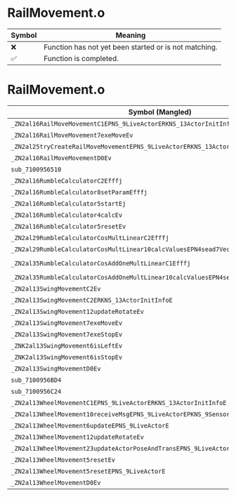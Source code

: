 # RailMovement.o
| Symbol | Meaning 
| ------------- | ------------- 
| :x: | Function has not yet been started or is not matching. 
| :white_check_mark: | Function is completed. 


# RailMovement.o
| Symbol (Mangled) | Symbol (Demangled) | Decompiled? |
| ------------- |  ------------- | ------------- |
| `_ZN2al16RailMoveMovementC1EPNS_9LiveActorERKNS_13ActorInitInfoE` | `al::RailMoveMovement::RailMoveMovement(al::LiveActor *,al::ActorInitInfo const&)` | :x: |
| `_ZN2al16RailMoveMovement7exeMoveEv` | `al::RailMoveMovement::exeMove(void)` | :x: |
| `_ZN2al25tryCreateRailMoveMovementEPNS_9LiveActorERKNS_13ActorInitInfoE` | `al::tryCreateRailMoveMovement(al::LiveActor *,al::ActorInitInfo const&)` | :x: |
| `_ZN2al16RailMoveMovementD0Ev` | `al::RailMoveMovement::~RailMoveMovement()` | :x: |
| `sub_7100956510` | `` | :x: |
| `_ZN2al16RumbleCalculatorC2Efffj` | `al::RumbleCalculator::RumbleCalculator(float,float,float,unsigned int)` | :x: |
| `_ZN2al16RumbleCalculator8setParamEfffj` | `al::RumbleCalculator::setParam(float,float,float,unsigned int)` | :x: |
| `_ZN2al16RumbleCalculator5startEj` | `al::RumbleCalculator::start(unsigned int)` | :x: |
| `_ZN2al16RumbleCalculator4calcEv` | `al::RumbleCalculator::calc(void)` | :x: |
| `_ZN2al16RumbleCalculator5resetEv` | `al::RumbleCalculator::reset(void)` | :x: |
| `_ZN2al29RumbleCalculatorCosMultLinearC2Efffj` | `al::RumbleCalculatorCosMultLinear::RumbleCalculatorCosMultLinear(float,float,float,unsigned int)` | :x: |
| `_ZN2al29RumbleCalculatorCosMultLinear10calcValuesEPN4sead7Vector3IfEERKS3_` | `al::RumbleCalculatorCosMultLinear::calcValues(sead::Vector3<float> *,sead::Vector3<float> const&)` | :x: |
| `_ZN2al35RumbleCalculatorCosAddOneMultLinearC1Efffj` | `al::RumbleCalculatorCosAddOneMultLinear::RumbleCalculatorCosAddOneMultLinear(float,float,float,unsigned int)` | :x: |
| `_ZN2al35RumbleCalculatorCosAddOneMultLinear10calcValuesEPN4sead7Vector3IfEERKS3_` | `al::RumbleCalculatorCosAddOneMultLinear::calcValues(sead::Vector3<float> *,sead::Vector3<float> const&)` | :x: |
| `_ZN2al13SwingMovementC2Ev` | `al::SwingMovement::SwingMovement(void)` | :x: |
| `_ZN2al13SwingMovementC2ERKNS_13ActorInitInfoE` | `al::SwingMovement::SwingMovement(al::ActorInitInfo const&)` | :x: |
| `_ZN2al13SwingMovement12updateRotateEv` | `al::SwingMovement::updateRotate(void)` | :x: |
| `_ZN2al13SwingMovement7exeMoveEv` | `al::SwingMovement::exeMove(void)` | :x: |
| `_ZN2al13SwingMovement7exeStopEv` | `al::SwingMovement::exeStop(void)` | :x: |
| `_ZNK2al13SwingMovement6isLeftEv` | `al::SwingMovement::isLeft(void)const` | :x: |
| `_ZNK2al13SwingMovement6isStopEv` | `al::SwingMovement::isStop(void)const` | :x: |
| `_ZN2al13SwingMovementD0Ev` | `al::SwingMovement::~SwingMovement()` | :x: |
| `sub_7100956BD4` | `` | :x: |
| `sub_7100956C24` | `` | :x: |
| `_ZN2al13WheelMovementC1EPNS_9LiveActorERKNS_13ActorInitInfoE` | `al::WheelMovement::WheelMovement(al::LiveActor *,al::ActorInitInfo const&)` | :x: |
| `_ZN2al13WheelMovement10receiveMsgEPNS_9LiveActorEPKNS_9SensorMsgEPNS_9HitSensorES7_` | `al::WheelMovement::receiveMsg(al::LiveActor *,al::SensorMsg const*,al::HitSensor *,al::HitSensor *)` | :x: |
| `_ZN2al13WheelMovement6updateEPNS_9LiveActorE` | `al::WheelMovement::update(al::LiveActor *)` | :x: |
| `_ZN2al13WheelMovement12updateRotateEv` | `al::WheelMovement::updateRotate(void)` | :x: |
| `_ZN2al13WheelMovement23updateActorPoseAndTransEPNS_9LiveActorE` | `al::WheelMovement::updateActorPoseAndTrans(al::LiveActor *)` | :x: |
| `_ZN2al13WheelMovement5resetEv` | `al::WheelMovement::reset(void)` | :x: |
| `_ZN2al13WheelMovement5resetEPNS_9LiveActorE` | `al::WheelMovement::reset(al::LiveActor *)` | :x: |
| `_ZN2al13WheelMovementD0Ev` | `al::WheelMovement::~WheelMovement()` | :x: |

